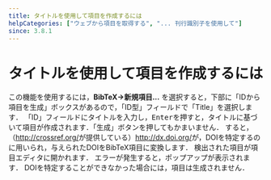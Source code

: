 ```yaml
---
title: タイトルを使用して項目を作成するには
helpCategories: ["ウェブから項目を取得する", "... 刊行識別子を使用して"]
since: 3.8.1
---
```


# タイトルを使用して項目を作成するには

この機能を使用するには，**BibTeX→新規項目...** を選択すると，下部に「IDから項目を生成」ボックスがあるので，「ID型」フィールドで「Title」を選択します．
「ID」フィールドにタイトルを入力し，<kbd>Enter</kbd>を押すと，タイトルに基づいて項目が作成されます．「生成」ボタンを押してもかまいません．
すると，（<http://crossref.org/>が提供している）<http://dx.doi.org/>が，DOIを特定するのに用いられ，与えられたDOIをBibTeX項目に変換します．
検出された項目が項目エディタに開かれます．
エラーが発生すると，ポップアップが表示されます．
DOIを特定することができなかった場合には，項目は生成されません．
